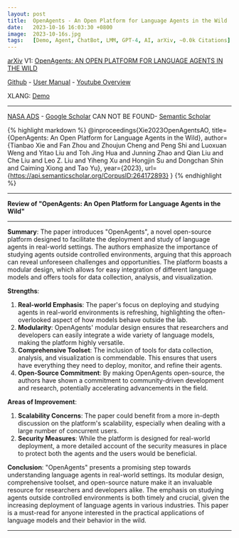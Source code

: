 ```yaml
---
layout: post
title:  OpenAgents - An Open Platform for Language Agents in the Wild
date:   2023-10-16 16:03:30 +0800
image:  2023-10-16s.jpg
tags:   [Demo, Agent, ChatBot, LMM, GPT-4, AI, arXiv, ~0.0k Citations]
---
```


[arXiv](https://arxiv.org/abs/2310.10634) V1: [OpenAgents: AN OPEN PLATFORM FOR LANGUAGE AGENTS IN THE WILD](https://arxiv.org/pdf/2310.10634.pdf)

[Github](https://github.com/xlang-ai/OpenAgents) - 
[User Manual](https://docs.xlang.ai/user-manual/overview) - 
[Youtube Overview](https://www.youtube.com/watch?v=Jtfo_4m4GVE)

XLANG: [Demo](https://chat.xlang.ai)


---
[NASA ADS](https://ui.adsabs.harvard.edu/abs/2023arXiv231010634X/abstract) - 
[Google Scholar](https) CAN NOT BE FOUND- 
[Semantic Scholar](https://www.semanticscholar.org/paper/OpenAgents%3A-An-Open-Platform-for-Language-Agents-in-Xie-Zhou/f0227a0500f2875d9af3d62b5afb3bb93c2b4561)

{% highlight markdown %}
@inproceedings{Xie2023OpenAgentsAO,
  title={OpenAgents: An Open Platform for Language Agents in the Wild},
  author={Tianbao Xie and Fan Zhou and Zhoujun Cheng and Peng Shi and Luoxuan Weng and Yitao Liu and Toh Jing Hua and Junning Zhao and Qian Liu and Che Liu and Leo Z. Liu and Yiheng Xu and Hongjin Su and Dongchan Shin and Caiming Xiong and Tao Yu},
  year={2023},
  url={https://api.semanticscholar.org/CorpusID:264172893}
}
{% endhighlight %}

---
**Review of "OpenAgents: An Open Platform for Language Agents in the Wild"**

---
**Summary**:
The paper introduces "OpenAgents", a novel open-source platform designed to facilitate the deployment and study of language agents in real-world settings. The authors emphasize the importance of studying agents outside controlled environments, arguing that this approach can reveal unforeseen challenges and opportunities. The platform boasts a modular design, which allows for easy integration of different language models and offers tools for data collection, analysis, and visualization.

**Strengths**:
1. **Real-world Emphasis**: The paper's focus on deploying and studying agents in real-world environments is refreshing, highlighting the often-overlooked aspect of how models behave outside the lab.
2. **Modularity**: OpenAgents' modular design ensures that researchers and developers can easily integrate a wide variety of language models, making the platform highly versatile.
3. **Comprehensive Toolset**: The inclusion of tools for data collection, analysis, and visualization is commendable. This ensures that users have everything they need to deploy, monitor, and refine their agents.
4. **Open-Source Commitment**: By making OpenAgents open-source, the authors have shown a commitment to community-driven development and research, potentially accelerating advancements in the field.

**Areas of Improvement**:
1. **Scalability Concerns**: The paper could benefit from a more in-depth discussion on the platform's scalability, especially when dealing with a large number of concurrent users.
2. **Security Measures**: While the platform is designed for real-world deployment, a more detailed account of the security measures in place to protect both the agents and the users would be beneficial.

**Conclusion**:
"OpenAgents" presents a promising step towards understanding language agents in real-world settings. Its modular design, comprehensive toolset, and open-source nature make it an invaluable resource for researchers and developers alike. The emphasis on studying agents outside controlled environments is both timely and crucial, given the increasing deployment of language agents in various industries. This paper is a must-read for anyone interested in the practical applications of language models and their behavior in the wild.

---
